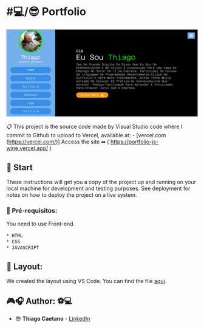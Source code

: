 # #💻/😎 Portfolio 


![Welcome](./img/Logo_Portfolio.png?raw=true)

📋 This project is the source code made by Visual Studio code where I commit to Github to upload to Vercel, available at:  - [vercel.com (https://vercel.com/)] Access the site ➡ ( https://portfolio-js-wine.vercel.app/ )



## 🎉 Start

These instructions will get you a copy of the project up and running on your local machine for development and testing purposes. See deployment for notes on how to deploy the project on a live system.

### 📝 Pré-requisitos:

You need to use Front-end.

```
* HTML
* CSS
* JAVASCRIPT

```
## 📁 Layout:

We created the layout using VS Code. You can find the file [aqui](https://code.visualstudio.com/).

## 🎮🎧 Author: ⚽💻 

* 😎 **Thiago Caetano** - [LinkedIn](https://www.linkedin.com/in/thiagocb2-developer-fullstack/)